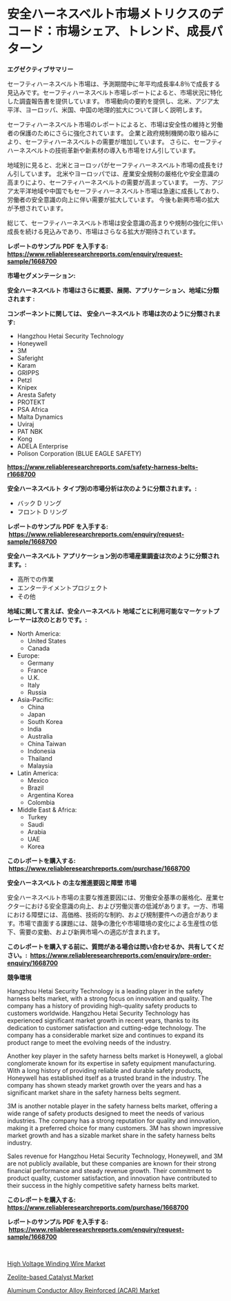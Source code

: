 <p><h1>安全ハーネスベルト市場メトリクスのデコード：市場シェア、トレンド、成長パターン</h1></p><p><strong>エグゼクティブサマリー</strong></p>
<p><p>セーフティハーネスベルト市場は、予測期間中に年平均成長率4.8％で成長する見込みです。セーフティハーネスベルト市場レポートによると、市場状況に特化した調査報告書を提供しています。 市場動向の要約を提供し、北米、アジア太平洋、ヨーロッパ、米国、中国の地理的拡大について詳しく説明します。</p><p>セーフティハーネスベルト市場のレポートによると、市場は安全性の維持と労働者の保護のためにさらに強化されています。 企業と政府規制機関の取り組みにより、セーフティハーネスベルトの需要が増加しています。 さらに、セーフティハーネスベルトの技術革新や新素材の導入も市場をけん引しています。</p><p>地域別に見ると、北米とヨーロッパがセーフティハーネスベルト市場の成長をけん引しています。 北米やヨーロッパでは、産業安全規制の厳格化や安全意識の高まりにより、セーフティハーネスベルトの需要が高まっています。 一方、アジア太平洋地域や中国でもセーフティハーネスベルト市場は急速に成長しており、労働者の安全意識の向上に伴い需要が拡大しています。 今後も新興市場の拡大が予想されています。</p><p>総じて、セーフティハーネスベルト市場は安全意識の高まりや規制の強化に伴い成長を続ける見込みであり、市場はさらなる拡大が期待されています。</p></p>
<p><strong>レポートのサンプル PDF を入手する: <a href="https://www.reliableresearchreports.com/enquiry/request-sample/1668700">https://www.reliableresearchreports.com/enquiry/request-sample/1668700</a></strong></p>
<p><strong>市場セグメンテーション:</strong></p>
<p><strong> 安全ハーネスベルト 市場はさらに概要、展開、アプリケーション、地域に分類されます :</strong></p>
<p><strong>コンポーネントに関しては、 安全ハーネスベルト 市場は次のように分類されます: &nbsp;</strong></p>
<p><ul><li>Hangzhou Hetai Security Technology</li><li>Honeywell</li><li>3M</li><li>Saferight</li><li>Karam</li><li>GRIPPS</li><li>Petzl</li><li>Knipex</li><li>Aresta Safety</li><li>PROTEKT</li><li>PSA Africa</li><li>Malta Dynamics</li><li>Uviraj</li><li>PAT NBK</li><li>Kong</li><li>ADELA Enterprise</li><li>Polison Corporation (BLUE EAGLE SAFETY)</li></ul></p>
<p><strong><a href="https://www.reliableresearchreports.com/safety-harness-belts-r1668700">https://www.reliableresearchreports.com/safety-harness-belts-r1668700</a></strong></p>
<p><strong> 安全ハーネスベルト タイプ別の市場分析は次のように分類されます。:</strong></p>
<p><ul><li>バック D リング</li><li>フロント D リング</li></ul></p>
<p><strong>レポートのサンプル PDF を入手する: &nbsp;<a href="https://www.reliableresearchreports.com/enquiry/request-sample/1668700">https://www.reliableresearchreports.com/enquiry/request-sample/1668700</a></strong></p>
<p><strong> 安全ハーネスベルト アプリケーション別の市場産業調査は次のように分類されます。:</strong></p>
<p><ul><li>高所での作業</li><li>エンターテイメントプロジェクト</li><li>その他</li></ul></p>
<p><strong>地域に関して言えば、安全ハーネスベルト 地域ごとに利用可能なマーケットプレーヤーは次のとおりです。:</strong></p>
<p><ul>
    <li>
        North America:
        <ul>
            <li>United States</li>
            <li>Canada</li>
        </ul>
    </li>
    <li>
        Europe:
        <ul>
            <li>Germany</li>
            <li>France</li>
            <li>U.K.</li>
            <li>Italy</li>
            <li>Russia</li>
        </ul>
    </li>
    <li>
        Asia-Pacific:
        <ul>
            <li>China</li>
            <li>Japan</li>
            <li>South Korea</li>
            <li>India</li>
            <li>Australia</li>
            <li>China Taiwan</li>
            <li>Indonesia</li>
            <li>Thailand</li>
            <li>Malaysia</li>
        </ul>
    </li>
    <li>
        Latin America:
        <ul>
            <li>Mexico</li>
            <li>Brazil</li>
            <li>Argentina Korea</li>
            <li>Colombia</li>
        </ul>
    </li>
    <li>
        Middle East & Africa:
        <ul>
            <li>Turkey</li>
            <li>Saudi</li>
            <li>Arabia</li>
            <li>UAE</li>
            <li>Korea</li>
        </ul>
    </li>
    </ul></p>
<p><strong>このレポートを購入する: &nbsp;<a href="https://www.reliableresearchreports.com/purchase/1668700">https://www.reliableresearchreports.com/purchase/1668700</a></strong></p>
<p><strong>安全ハーネスベルト の主な推進要因と障壁 市場</strong></p>
<p><p>安全ハーネスベルト市場の主要な推進要因には、労働安全基準の厳格化、産業セクターにおける安全意識の向上、および労働災害の低減があります。一方、市場における障壁には、高価格、技術的な制約、および規制要件への適合があります。市場で直面する課題には、競争の激化や市場環境の変化による生産性の低下、需要の変動、および新興市場への適応が含まれます。</p></p>
<p><strong>このレポートを購入する前に、質問がある場合は問い合わせるか、共有してください。:&nbsp; <a href="https://www.reliableresearchreports.com/enquiry/pre-order-enquiry/1668700">https://www.reliableresearchreports.com/enquiry/pre-order-enquiry/1668700</a></strong></p>
<p><strong>競争環境</strong></p>
<p><p>Hangzhou Hetai Security Technology is a leading player in the safety harness belts market, with a strong focus on innovation and quality. The company has a history of providing high-quality safety products to customers worldwide. Hangzhou Hetai Security Technology has experienced significant market growth in recent years, thanks to its dedication to customer satisfaction and cutting-edge technology. The company has a considerable market size and continues to expand its product range to meet the evolving needs of the industry.</p><p>Another key player in the safety harness belts market is Honeywell, a global conglomerate known for its expertise in safety equipment manufacturing. With a long history of providing reliable and durable safety products, Honeywell has established itself as a trusted brand in the industry. The company has shown steady market growth over the years and has a significant market share in the safety harness belts segment.</p><p>3M is another notable player in the safety harness belts market, offering a wide range of safety products designed to meet the needs of various industries. The company has a strong reputation for quality and innovation, making it a preferred choice for many customers. 3M has shown impressive market growth and has a sizable market share in the safety harness belts industry.</p><p>Sales revenue for Hangzhou Hetai Security Technology, Honeywell, and 3M are not publicly available, but these companies are known for their strong financial performance and steady revenue growth. Their commitment to product quality, customer satisfaction, and innovation have contributed to their success in the highly competitive safety harness belts market.</p></p>
<p><strong>このレポートを購入する: &nbsp; <a href="https://www.reliableresearchreports.com/purchase/1668700">https://www.reliableresearchreports.com/purchase/1668700</a></strong></p>
<p><strong>レポートのサンプル PDF を入手する: &nbsp;<a href="https://www.reliableresearchreports.com/enquiry/request-sample/1668700">https://www.reliableresearchreports.com/enquiry/request-sample/1668700</a></strong><strong></strong></p>
<p>&nbsp;</p>
<p><p><a href="https://www.linkedin.com/pulse/high-voltage-winding-wire-market-analysis-size-global-km8ke?trackingId=kooZ4rM8PN1rXEyQxDMtxg%3D%3D">High Voltage Winding Wire Market</a></p><p><a href="https://www.linkedin.com/pulse/zeolite-based-catalyst-market-size-share-global-analysis-zm7he?trackingId=JM9riTTFz4YDHBOHIRtsTQ%3D%3D">Zeolite-based Catalyst Market</a></p><p><a href="https://www.linkedin.com/pulse/aluminum-conductor-alloy-reinforced-acar-market-analysis-7lrce?trackingId=MZ4JFE1gsiAQeLYev04WtQ%3D%3D">Aluminum Conductor Alloy Reinforced (ACAR) Market</a></p></p>